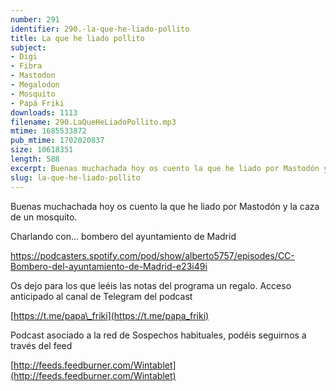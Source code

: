 ```yaml
---
number: 291
identifier: 290.-la-que-he-liado-pollito
title: La que he liado pollito
subject:
- Digi
- Fibra
- Mastodon
- Megalodon
- Mosquito
- Papá Friki
downloads: 1113
filename: 290.LaQueHeLiadoPollito.mp3
mtime: 1685533872
pub_mtime: 1702020837
size: 10618351
length: 588
excerpt: Buenas muchachada hoy os cuento la que he liado por Mastodón y la caza de un mosquito.
slug: la-que-he-liado-pollito
---
```

Buenas muchachada hoy os cuento la que he liado por Mastodón y la caza de un mosquito.

Charlando con... bombero del ayuntamiento de Madrid

https://podcasters.spotify.com/pod/show/alberto5757/episodes/CC-Bombero-del-ayuntamiento-de-Madrid-e23i49i

Os dejo para los que leéis las notas del programa un regalo. Acceso anticipado al canal de Telegram del podcast

[https://t.me/papa\_friki](https://t.me/papa_friki)

Podcast asociado a la red de Sospechos habituales, podéis seguirnos a través del feed

[http://feeds.feedburner.com/Wintablet](http://feeds.feedburner.com/Wintablet)